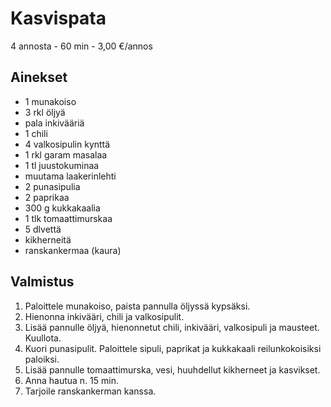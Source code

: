 # Kasvispata
4 annosta - 60 min - 3,00 €/annos

<!--
![Ruokakuva](/.pic/placeholder.png)
-->

## Ainekset
- 1 munakoiso
- 3 rkl	öljyä
- pala inkivääriä
- 1	chili
- 4	valkosipulin kynttä
- 1 rkl	garam masalaa
- 1 tl juustokuminaa
- muutama laakerinlehti
- 2	punasipulia
- 2	paprikaa
- 300 g	kukkakaalia
- 1 tlk tomaattimurskaa
- 5 dlvettä
- kikherneitä
- ranskankermaa (kaura)

## Valmistus
1. Paloittele munakoiso, paista pannulla öljyssä kypsäksi.
2. Hienonna inkivääri, chili ja valkosipulit.
3. Lisää pannulle öljyä, hienonnetut chili, inkivääri, valkosipuli ja mausteet. Kuullota.
4. Kuori punasipulit. Paloittele sipuli, paprikat ja kukkakaali reilunkokoisiksi paloiksi.
5. Lisää pannulle tomaattimurska, vesi, huuhdellut kikherneet ja kasvikset.
6. Anna hautua n. 15 min.
7. Tarjoile ranskankerman kanssa.
